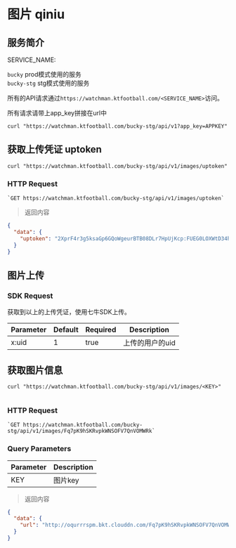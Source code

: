 # 图片 qiniu

## 服务简介

SERVICE_NAME:  

`bucky` prod模式使用的服务  
`bucky-stg` stg模式使用的服务  

所有的API请求通过`https://watchman.ktfootball.com/<SERVICE_NAME>`访问。

<aside class="success">
所有请求请带上app_key拼接在url中
</aside>

```shell
curl "https://watchman.ktfootball.com/bucky-stg/api/v1?app_key=APPKEY"
```

## 获取上传凭证 uptoken

```shell
curl "https://watchman.ktfootball.com/bucky-stg/api/v1/images/uptoken"
```

### HTTP Request

	`GET https://watchman.ktfootball.com/bucky-stg/api/v1/images/uptoken`

> 返回内容

```json
{
  "data": {
    "uptoken": "2XprF4r3g5ksaGp6GQoWgeurBTB08DLr7HpUjKcp:FUEG0LOXWtD34hkvFINjmFKbNAM=:eyJzY29wZSI6Imt0LXZpZGVvLXN0ZyIsImNhbGxiYWNrVXJsIjoiaHR0cDovL2J1Y2t5LXN0Zy5rdGZvb3RiYWxsLmNvbS9hcGkvdjEvdmlkZW9zIiwiY2FsbGJhY2tCb2R5Ijoia2V5PSQoa2V5KSZleHQ9JChleHQpJmluZm89JChhdmluZm8pJnVpZD0kKHg6dWlkKSIsImRlYWRsaW5lIjoxNDk1NjM5ODg5fQ=="
  }
}
```

## 图片上传

### SDK Request

获取到以上的上传凭证，使用七牛SDK上传。

Parameter | Default | Required | Description
--------- | ------- | ---------| -----------
x:uid|1|true|上传的用户的uid

## 获取图片信息

```shell
curl "https://watchman.ktfootball.com/bucky-stg/api/v1/images/<KEY>"
  
```

### HTTP Request

	`GET https://watchman.ktfootball.com/bucky-stg/api/v1/images/Fq7pK9hSKRvpkWNSOFV7QnVOMWRk`

### Query Parameters
Parameter | Description
--------- | -----------
KEY|图片key

> 返回内容

```json
{
  "data": {
    "url": "http://oqurrrspm.bkt.clouddn.com/Fq7pK9hSKRvpkWNSOFV7QnVOMWRk?e=1495618095&token=2XprF4r3g5ksaGp6GQoWgeurBTB08DLr7HpUjKcp:ZOALZZf0Gh3qnnCmBPLiXaJmbgE="
  }
}
```